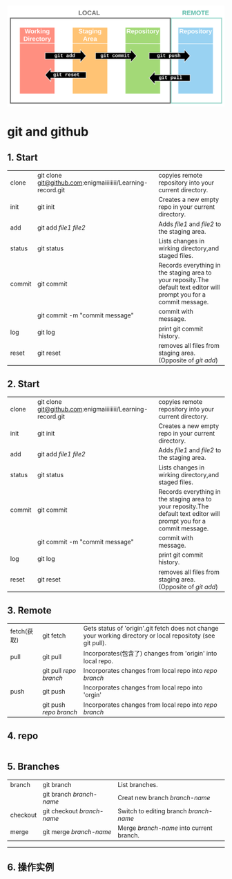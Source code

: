 ![git命令](src/Git%20Diagram.svg)

# git and github

## 1. Start

||||
| -- | -- | -- |
| clone | git clone git@github.com:enigmaiiiiiiii/Learning-record.git | copyies remote repository into your current directory. |
| init | git init | Creates a new empty repo in your current directory. |
| add | git add *file1* *file2* | Adds *file1* and *file2* to the staging area. |
| status | git status | Lists changes in wirking directory,and staged files. |
| commit | git commit | Records everything in the staging area to your reposity.The default text editor will prompt you for a commit message. |
||git commit -m "commit message" | commit with message. |
| log | git log | print git commit history. |
| reset | git reset | removes all files from staging area.(Opposite of *git add*) |

## 2. Start

||||
| -- | -- | -- |
| clone | git clone git@github.com:enigmaiiiiiiii/Learning-record.git | copyies remote repository into your current directory. |
| init | git init | Creates a new empty repo in your current directory. |
| add | git add *file1* *file2* | Adds *file1* and *file2* to the staging area. |
| status | git status | Lists changes in wirking directory,and staged files. |
| commit | git commit | Records everything in the staging area to your reposity.The default text editor will prompt you for a commit message. |
||git commit -m "commit message" | commit with message. |
| log | git log | print git commit history. |
| reset | git reset | removes all files from staging area.(Opposite of *git add*) |

## 3. Remote

||||
| -- | -- | -- |
| fetch(获取) | git fetch | Gets status of 'origin'.git fetch does not change your working directory or local repositoty (see git pull). |
| pull | git pull | Incorporates(包含了) changes from 'origin' into local repo. |
|| git pull *repo* *branch* | Incorporates changes from local repo into *repo* *branch* |
| push | git push | Incorporates changes from local repo into 'orgin'
|| git push *repo* *branch* | Incorporates changes from local repo into *repo* *branch* |

## 4. repo

||||
| -- | -- | -- |

## 5. Branches

||||
| -- | -- | -- |
| branch | git branch | List branches. |
||git branch *branch-name* | Creat new branch *branch-name* |
| checkout | git checkout *branch-name* | Switch to editing branch *branch-name* |
| merge | git merge *branch-name* | Merge *branch-name* into current branch. |

***

## 6. 操作实例